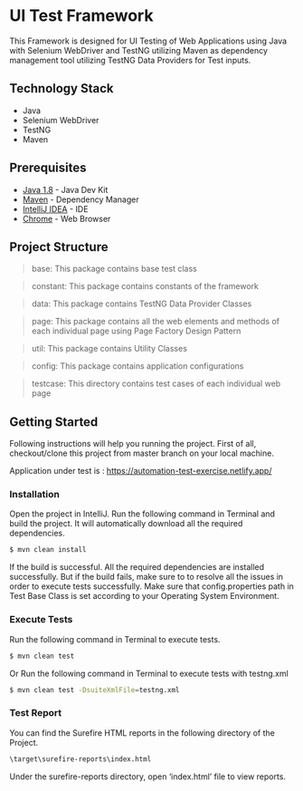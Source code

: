 # UI Test Framework

This Framework is designed for UI Testing of Web Applications using Java with Selenium WebDriver and TestNG utilizing Maven as dependency management tool utilizing TestNG Data Providers for Test inputs.
## Technology Stack

- Java
- Selenium WebDriver
- TestNG
- Maven

## Prerequisites

* [Java 1.8](https://www.oracle.com/technetwork/java/javase/downloads/jdk8-downloads-2133151.html) - Java Dev Kit
* [Maven](https://maven.apache.org/download.cgi) - Dependency Manager
* [IntelliJ IDEA](https://www.jetbrains.com/idea/download) - IDE
* [Chrome](https://www.google.com/chrome/) - Web Browser


## Project Structure

>base: This package contains base test class

>constant: This package contains constants of the framework

>data: This package contains TestNG Data Provider Classes

>page: This package contains all the web elements and methods of each individual page using Page Factory Design Pattern

>util: This package contains Utility Classes

>config: This package contains application configurations

>testcase: This directory contains test cases of each individual web page

## Getting Started

Following instructions will help you running the project. First of all, checkout/clone this project from master branch on your local machine.

Application under test is : https://automation-test-exercise.netlify.app/

### Installation

Open the project in IntelliJ. Run the following command in Terminal and build the project. It will automatically download all the required dependencies.

```sh
$ mvn clean install
```

If the build is successful. All the required dependencies are installed successfully. But if the build fails, make sure to to resolve all the issues in order to execute tests successfully. Make sure that config.properties path in Test Base Class is set according to your Operating System Environment.

### Execute Tests

Run the following command in Terminal to execute tests.

```sh
$ mvn clean test
```

Or Run the following command in Terminal to execute tests with testng.xml

```sh
$ mvn clean test -DsuiteXmlFile=testng.xml
```

### Test Report

You can find the Surefire HTML reports in the following directory of the Project.

```sh
\target\surefire-reports\index.html
```

Under the surefire-reports directory, open ‘index.html’ file to view reports.